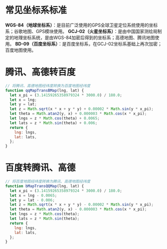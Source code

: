 # 常见坐标系标准

**WGS-84（地球坐标系）**：是目前广泛使用的GPS全球卫星定位系统使用的坐标系；谷歌地图、GPS模块使用。
**GCJ-02（火星坐标系）**：是由中国国家测绘局制定的地理坐标系统，是由WGS-84加密后得到的坐标系；高德地图、腾讯地图使用。
**BD-09（百度坐标系）**：是百度坐标系，在GCJ-02坐标系基础上再次加密；百度地图使用。

# 腾讯、高德转百度

```javascript
// 将腾讯、高德地图经纬度转换为百度地图经纬度
function qqMapTransBMap(lng, lat) {
  let x_pi = (3.14159265358979324 * 3000.0) / 180.0;
  let x = lng;
  let y = lat;
  let z = Math.sqrt(x * x + y * y) + 0.00002 * Math.sin(y * x_pi);
  let theta = Math.atan2(y, x) + 0.000003 * Math.cos(x * x_pi);
  let lngs = z * Math.cos(theta) + 0.0065;
  let lats = z * Math.sin(theta) + 0.006;
  return {
    lng: lngs,
    lat: lats,
  };
}
```

# 百度转腾讯、高德

```javascript
// 将百度地图经纬度转换为腾讯、高德地图经纬度
function bMapTransQQMap(lng, lat) {
  let x_pi = (3.14159265358979324 * 3000.0) / 180.0;
  let x = lng - 0.0065;
  let y = lat - 0.006;
  let z = Math.sqrt(x * x + y * y) - 0.00002 * Math.sin(y * x_pi);
  let theta = Math.atan2(y, x) - 0.000003 * Math.cos(x * x_pi);
  let lngs = z * Math.cos(theta);
  let lats = z * Math.sin(theta);
  return {
    lng: lngs,
    lat: lats,
  };
}
```
